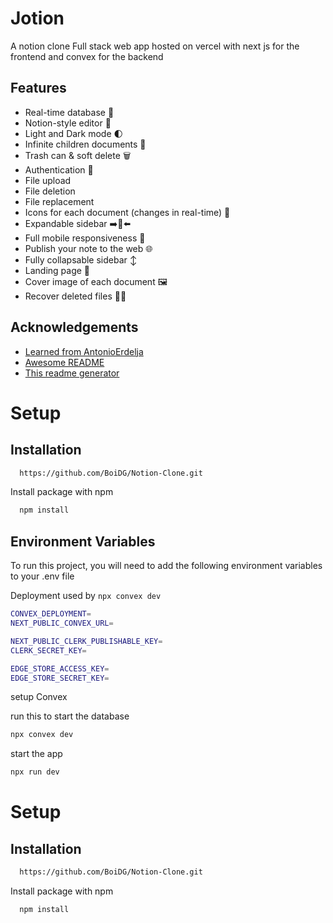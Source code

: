 
# Jotion

A notion clone Full stack web app hosted on vercel with next js for the frontend and convex for the backend


## Features

- Real-time database 🔗
- Notion-style editor 📝
- Light and Dark mode 🌓
- Infinite children documents 🌲
- Trash can & soft delete 🗑️
- Authentication 🔐
- File upload
- File deletion
- File replacement
- Icons for each document (changes in real-time) 🌠
- Expandable sidebar ➡️🔀⬅️
- Full mobile responsiveness 📱
- Publish your note to the web 🌐
- Fully collapsable sidebar ↕️
- Landing page 🛬
- Cover image of each document 🖼️
- Recover deleted files 🔄📄


## Acknowledgements

 - [Learned from AntonioErdelja](https://github.com/AntonioErdeljac/notion-clone-tutorial)
 - [Awesome README](https://github.com/matiassingers/awesome-readme)
 - [This readme generator](https://readme.so/)


# Setup
## Installation

```bash
  https://github.com/BoiDG/Notion-Clone.git
```

Install package with npm

```bash
  npm install
```
## Environment Variables

To run this project, you will need to add the following environment variables to your .env file

Deployment used by `npx convex dev`
```bash
CONVEX_DEPLOYMENT=
NEXT_PUBLIC_CONVEX_URL=

NEXT_PUBLIC_CLERK_PUBLISHABLE_KEY=
CLERK_SECRET_KEY=

EDGE_STORE_ACCESS_KEY=
EDGE_STORE_SECRET_KEY=
```

setup Convex

run this to start the database

```bash
npx convex dev
```

start the app
```bash
npx run dev
```
# Setup
## Installation

```bash
  https://github.com/BoiDG/Notion-Clone.git
```

Install package with npm

```bash
  npm install
```
